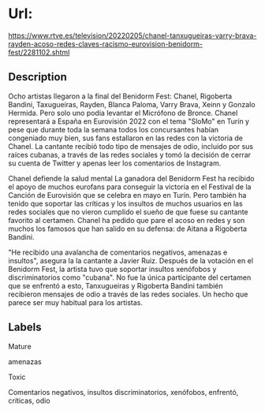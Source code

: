 # Url: 

https://www.rtve.es/television/20220205/chanel-tanxugueiras-varry-brava-rayden-acoso-redes-claves-racismo-eurovision-benidorm-fest/2281102.shtml

## Description 

Ocho artistas llegaron a la final del Benidorm Fest: Chanel, Rigoberta Bandini, Taxugueiras, Rayden, Blanca Paloma, Varry Brava, Xeinn y Gonzalo Hermida. Pero solo uno podía levantar el Micrófono de Bronce. Chanel representará a España en Eurovisión 2022 con el tema "SloMo" en Turín y pese que durante toda la semana todos los concursantes habían congeniado muy bien, sus fans estallaron en las redes con la victoria de Chanel. La cantante recibió todo tipo de mensajes de odio, incluido por sus raíces cubanas, a través de las redes sociales y tomó la decisión de cerrar su cuenta de Twitter y apenas leer los comentarios de Instagram.

Chanel defiende la salud mental
La ganadora del Benidorm Fest ha recibido el apoyo de muchos eurofans para conseguir la victoria en el Festival de la Canción de Eurovisión que se celebra en mayo en Turín. Pero también ha tenido que soportar las críticas y los insultos de muchos usuarios en las redes sociales que no vieron cumplido el sueño de que fuese su cantante favorito al certamen. Chanel ha pedido que pare el acoso en redes y son muchos los famosos que han salido en su defensa: de Aitana a Rigoberta Bandini.

"He recibido una avalancha de comentarios negativos, amenazas e insultos", asegura la la cantante a Javier Ruiz. Después de la votación en el Benidorm Fest, la artista tuvo que soportar insultos xenófobos y discriminatorios como "cubana". No fue la única participante del certamen que se enfrentó a esto, Tanxugueiras y Rigoberta Bandini también recibieron mensajes de odio a través de las redes sociales. Un hecho que parece ser muy habitual para los artistas.

## Labels 

Mature 

amenazas

Toxic	

Comentarios negativos, insultos discriminatorios, xenófobos, enfrentó, críticas, odio